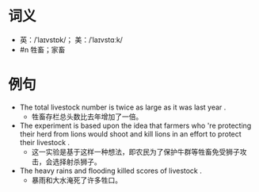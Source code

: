 # 词义
- 英：/ˈlaɪvstɒk/； 美：/ˈlaɪvstɑːk/
- #n 牲畜；家畜
# 例句
- The total livestock number is twice as large as it was last year .
	- 牲畜存栏总头数比去年增加了一倍。
- The experiment is based upon the idea that farmers who 're protecting their herd from lions would shoot and kill lions in an effort to protect their livestock .
	- 这一实验是基于这样一种想法，即农民为了保护牛群等牲畜免受狮子攻击，会选择射杀狮子。
- The heavy rains and flooding killed scores of livestock .
	- 暴雨和大水淹死了许多牲口。
